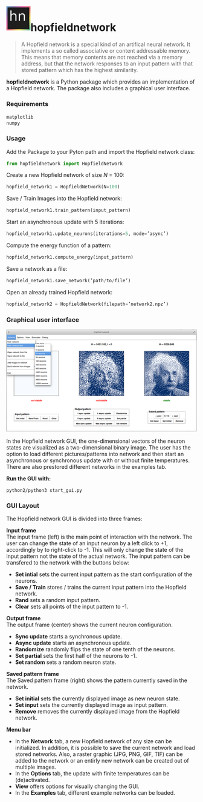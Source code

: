 <img src="data/icon/icon.svg" width="64" height="64" align="left"/>

# hopfieldnetwork

>A Hopfield network is a special kind of an artifical neural network. It implements a so called associative or content addressable memory. This means that memory contents are not reached via a memory address, but that the network responses
to an input pattern with that stored pattern which has the highest similarity.

**hopfieldnetwork** is a Python package which provides an implementation of a Hopfield network. The package also includes a graphical user interface.

### Requirements
    matplotlib
    numpy


### Usage
Add the Package to your Pyton path and import the Hopfield network class:
```python
from hopfieldnetwork import HopfieldNetwork
```

Create a new Hopfield network of size _N_ = 100:
```python
hopfield_network1 = HopfieldNetwork(N=100)
```

Save / Train Images into the Hopfield network:
```python
hopfield_network1.train_pattern(input_pattern)
```

Start an asynchronous update with 5 iterations:
```python
hopfield_network1.update_neurons(iterations=5, mode=’async’)
```

Compute the energy function of a pattern:
```python
hopfield_network1.compute_energy(input_pattern)
```

Save a network as a file:
```python
hopfield_network1.save_network(’path/to/file’)
```

Open an already trained Hopfield network:
```python
hopfield_network2 = HopfieldNetwork(filepath=’network2.npz’)
```

### Graphical user interface

![Hopfield network GUI](examples/project4/latex/images/gui_screenshot.png?raw=true)

In the Hopfield network GUI, the one-dimensional vectors of the neuron states are visualized as a two-dimensional binary image. The user has the option to load different pictures/patterns into network and then start an asynchronous or synchronous update with or without finite temperatures. There are also prestored different networks in the examples tab.


**Run the GUI with:**

    python2/python3 start_gui.py

### GUI Layout
The Hopfield network GUI is divided into three frames:

**Input frame**\
The input frame (left) is the main point of interaction with the network. The user can change the state of an input neuron by a left click to +1, accordingly by to right-click to -1. This will only change the state of the input pattern not the state of the actual network. The input pattern can be transfered to the network with the buttons below:
- **Set intial** sets the current input pattern as the start configuration of the neurons.
- **Save / Train** stores / trains the current input pattern into the Hopfield network.
- **Rand** sets a random input pattern.
- **Clear** sets all points of the input pattern to -1.

**Output frame**\
The output frame (center) shows the current neuron configuration.
- **Sync update** starts a synchronous update.
- **Async update** starts an asynchronous update.
- **Randomize** randomly flips the state of one tenth of the neurons.
- **Set partial** sets the first half of the neurons to -1.
- **Set random** sets a random neuron state.

**Saved pattern frame**\
The Saved pattern frame (right) shows the pattern currently saved in the network.
- **Set initial** sets the currently displayed image as new neuron state.
- **Set input** sets the currently displayed image as input pattern.
- **Remove** removes the currently displayed image from the Hopfield network.

**Menu bar**

- In the **Network** tab, a new Hopfield network of any size can be initialized.
In addition, it is possible to save the current network and load stored networks. Also, a raster graphic (JPG, PNG, GIF, TIF) can be added to the network or an entirly new network can be created out of multiple images.
- In the **Options** tab, the update with finite temperatures can be (de)activated.
- **View** offers options for visually changing the GUI.
- In the **Examples** tab, different example networks can be loaded.
